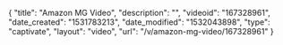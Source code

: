 {
    "title": "Amazon MG Video",
    "description": "",
    "videoid": "167328961",
    "date_created": "1531783213",
    "date_modified": "1532043898",
    "type": "captivate",
    "layout": "video",
    "url": "\/v\/amazon-mg-video\/167328961"
}